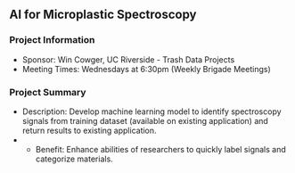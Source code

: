 ## AI for Microplastic Spectroscopy

### Project Information
* Sponsor: Win Cowger, UC Riverside - Trash Data Projects
* Meeting Times: Wednesdays at 6:30pm (Weekly Brigade Meetings)

### Project Summary
* Description: Develop machine learning model to identify spectroscopy signals from training dataset (available on existing application) and return results to existing application.
* * Benefit: Enhance abilities of researchers to quickly label signals and categorize materials.
